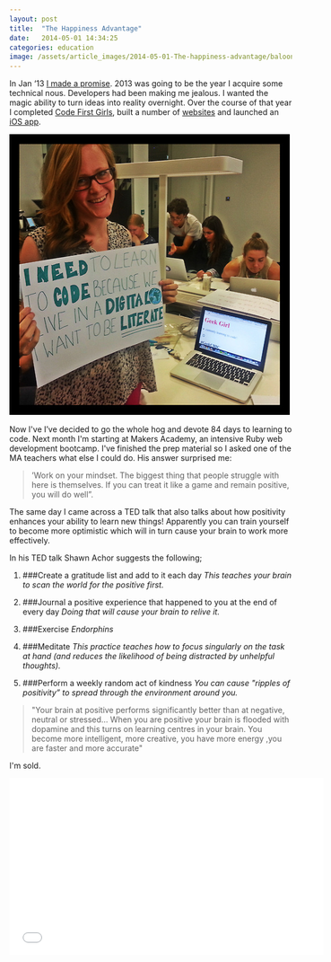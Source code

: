 ```yaml
---
layout: post
title:  "The Happiness Advantage"
date:   2014-05-01 14:34:25
categories: education
image: /assets/article_images/2014-05-01-The-happiness-advantage/baloons2.jpg
---
```

In Jan ‘13 [I made a promise](http://www.eyedea.org.uk/2012/12/28/the-year-ahead/). 2013 was going to be the year I acquire some technical nous. Developers had been making me jealous. I wanted the magic ability to turn ideas into reality overnight. Over the course of that year I completed [Code First Girls](http://www.codefirstgirls.org.uk/), built a number of [websites](http://www.geekchic.me/) and launched an [iOS app](https://www.youtube.com/watch?v=52XkpGwWxLo).

![](/assets/article_images/2014-05-01-The-happiness-advantage/geekgirlme.jpg)

Now I've I’ve decided to go the whole hog and devote 84 days to learning to code.  Next month I'm starting at Makers Academy, an intensive Ruby web development bootcamp.
I've finished the prep material so I asked one of the MA teachers what else I could do. His answer surprised me:
>’Work on your mindset. The biggest thing that people struggle with here is themselves. If you can treat it like a game and remain positive, you will do well”.

The same day I came across a TED talk that also talks about how positivity enhances your ability to learn new things! Apparently you can train yourself to become more optimistic which will in turn cause your brain to work more effectively.

In his TED talk Shawn Achor suggests the following;

1. ###Create a gratitude list and add to it each day
*This teaches your brain to scan the world for the positive first.*

2. ###Journal a positive experience that happened to you at the end of every day
*Doing that will cause your brain to relive it.*

3. ###Exercise
*Endorphins*

4. ###Meditate
*This practice teaches how to focus singularly on the task at hand (and reduces the likelihood  of being distracted by unhelpful thoughts).*

5. ###Perform a weekly random act of kindness
*You can cause "ripples of positivity” to spread through the environment around you.*

>"Your brain at positive performs significantly better than at negative, neutral or stressed… When you are positive your brain is flooded with dopamine and this turns on learning centres in your brain. You become more intelligent, more creative, you have more energy ,you are faster and more accurate"

I'm sold.

<iframe width="560" height="315" src="//www.youtube.com/embed/GXy__kBVq1M" frameborder="0" allowfullscreen></iframe>

